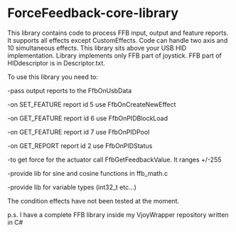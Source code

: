 # ForceFeedback-core-library

This library contains code to process FFB input, output and feature reports. It supports all effects except CustomEffects. Code can handle two axis and 10 simultaneous effects.
This library sits above your USB HID implementation. Library implements only FFB part of joystick. FFB part of HIDdescriptor is in Descriptor.txt. 

To use this library you need to:

-pass output reports to the FfbOnUsbData 

-on SET_FEATURE report id 5 use FfbOnCreateNewEffect

-on GET_FEATURE report id 6 use FfbOnPIDBlockLoad

-on GET_FEATURE report id 7 use FfbOnPIDPool

-on GET_REPORT report id 2 use FfbOnPIDStatus

-to get force for the actuator call FfbGetFeedbackValue. It ranges +/-255

-provide lib for sine and cosine functions in ffb_math.c

-provide lib for variable types (int32_t etc...) 

The condition effects have not been tested at the moment.


p.s. I have a complete FFB library inside my VjoyWrapper repository written in C#
